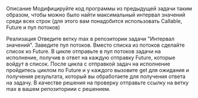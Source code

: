 Описание
Модифицируйте код программы из предыдущей задачи таким образом, чтобы можно было найти максимальный интервал значений среди всех строк 
(для этого вам понадобится использовать Callable, Future и пул потоков)

Реализация
Отведите ветку max в репозитории задачи "Интервал значений".
Заведите пул потоков. Вместо списка из потоков сделайте список из Future.
В цикле отправьте в пул потоков задачи на исполнение, получив в ответ на каждую отправку Future, которые войдут в список.
После цикла с отправкой задач на исполнение пройдитесь циклом по Future и у каждого вызовите get для ожидания и получения результата, 
который вы обработаете для получения ответа на задачу.
В качестве решения на проверку отправьте ссылку на ветку max в вашем репозиториии с решением.